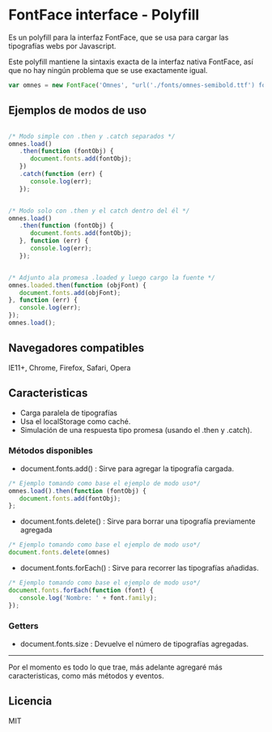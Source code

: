 # FontFace interface - Polyfill
Es un polyfill para la interfaz FontFace, que se usa para cargar las tipografías webs por Javascript.

Este polyfill mantiene la sintaxis exacta de la interfaz nativa FontFace, así que no hay ningún problema que se use exactamente igual.

```js
var omnes = new FontFace('Omnes', "url('./fonts/omnes-semibold.ttf') format('truetype'), url('./fonts/omnes-semibold.woff2') format('woff2'), url('./fonts/omnes-semibold.woff') format('woff')", { style: 'normal', weight: 600 });
```

## Ejemplos de modos de uso
```js

/* Modo simple con .then y .catch separados */
omnes.load()
   .then(function (fontObj) {
      document.fonts.add(fontObj);
   })
   .catch(function (err) {
      console.log(err);
   });


/* Modo solo con .then y el catch dentro del él */
omnes.load()
   .then(function (fontObj) {
      document.fonts.add(fontObj);
   }, function (err) {
      console.log(err);
   });


/* Adjunto ala promesa .loaded y luego cargo la fuente */
omnes.loaded.then(function (objFont) {
   document.fonts.add(objFont);
}, function (err) {
   console.log(err);
});
omnes.load();
```

## Navegadores compatibles

IE11+, Chrome, Firefox, Safari, Opera

## Caracteristicas
- Carga paralela de tipografías
- Usa el localStorage como caché.
- Simulación de una respuesta tipo promesa (usando el .then y .catch).

### Métodos disponibles
- document.fonts.add() : Sirve para agregar la tipografía cargada.

```javascript
/* Ejemplo tomando como base el ejemplo de modo uso*/
omnes.load().then(function (fontObj) {
   document.fonts.add(fontObj);
};
```

- document.fonts.delete() : Sirve para borrar una tipografía previamente agregada

```javascript
/* Ejemplo tomando como base el ejemplo de modo uso*/
document.fonts.delete(omnes)
```

- document.fonts.forEach() : Sirve para recorrer las tipografías añadidas.

```javascript
/* Ejemplo tomando como base el ejemplo de modo uso*/
document.fonts.forEach(function (font) {
   console.log('Nombre: ' + font.family);
});
```



### Getters
- document.fonts.size : Devuelve el número de tipografías agregadas.

---

Por el momento es todo lo que trae, más adelante agregaré más caracteristicas, como más métodos y eventos.

Licencia
----

MIT